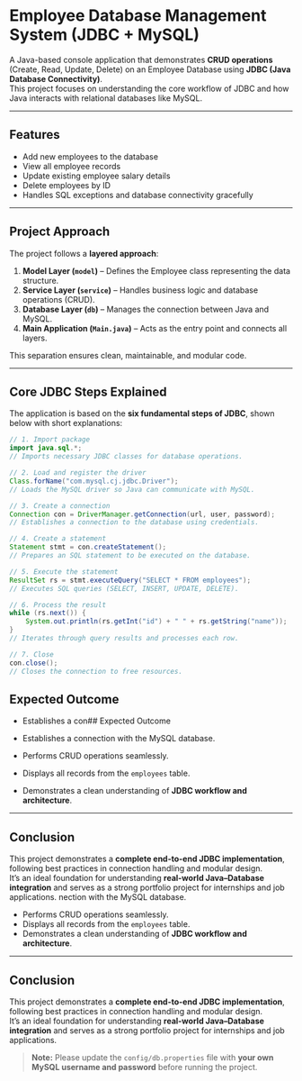 # Employee Database Management System (JDBC + MySQL)

A Java-based console application that demonstrates **CRUD operations** (Create, Read, Update, Delete) on an Employee Database using **JDBC (Java Database Connectivity)**.  
This project focuses on understanding the core workflow of JDBC and how Java interacts with relational databases like MySQL.

---

## Features

- Add new employees to the database
- View all employee records
- Update existing employee salary details
- Delete employees by ID
- Handles SQL exceptions and database connectivity gracefully

---

## Project Approach

The project follows a **layered approach**:
1. **Model Layer (`model`)** – Defines the Employee class representing the data structure.
2. **Service Layer (`service`)** – Handles business logic and database operations (CRUD).
3. **Database Layer (`db`)** – Manages the connection between Java and MySQL.
4. **Main Application (`Main.java`)** – Acts as the entry point and connects all layers.

This separation ensures clean, maintainable, and modular code.

---

## Core JDBC Steps Explained

The application is based on the **six fundamental steps of JDBC**, shown below with short explanations:

```java
// 1. Import package
import java.sql.*; 
// Imports necessary JDBC classes for database operations.

// 2. Load and register the driver
Class.forName("com.mysql.cj.jdbc.Driver");
// Loads the MySQL driver so Java can communicate with MySQL.

// 3. Create a connection
Connection con = DriverManager.getConnection(url, user, password);
// Establishes a connection to the database using credentials.

// 4. Create a statement
Statement stmt = con.createStatement();
// Prepares an SQL statement to be executed on the database.

// 5. Execute the statement
ResultSet rs = stmt.executeQuery("SELECT * FROM employees");
// Executes SQL queries (SELECT, INSERT, UPDATE, DELETE).

// 6. Process the result
while (rs.next()) {
    System.out.println(rs.getInt("id") + " " + rs.getString("name"));
}
// Iterates through query results and processes each row.

// 7. Close
con.close();
// Closes the connection to free resources.
```

## Expected Outcome

- Establishes a con## Expected Outcome

- Establishes a connection with the MySQL database.  
- Performs CRUD operations seamlessly.  
- Displays all records from the `employees` table.  
- Demonstrates a clean understanding of **JDBC workflow and architecture**.

---

## Conclusion

This project demonstrates a **complete end-to-end JDBC implementation**, following best practices in connection handling and modular design.  
It’s an ideal foundation for understanding **real-world Java–Database integration** and serves as a strong portfolio project for internships and job applications.
nection with the MySQL database.  
- Performs CRUD operations seamlessly.  
- Displays all records from the `employees` table.  
- Demonstrates a clean understanding of **JDBC workflow and architecture**.

---

## Conclusion

This project demonstrates a **complete end-to-end JDBC implementation**, following best practices in connection handling and modular design.  
It’s an ideal foundation for understanding **real-world Java–Database integration** and serves as a strong portfolio project for internships and job applications.

> **Note:** Please update the `config/db.properties` file with **your own MySQL username and password** before running the project.
